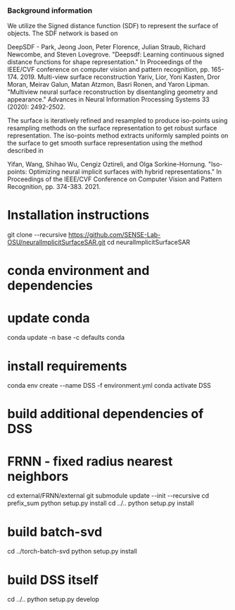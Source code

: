 ### Background information 
We utilize the Signed distance function (SDF) to represent the surface of objects. The SDF network is based on

DeepSDF - Park, Jeong Joon, Peter Florence, Julian Straub, Richard Newcombe, and Steven Lovegrove. "Deepsdf: Learning continuous signed distance functions for shape representation." In Proceedings of the IEEE/CVF conference on computer vision and pattern recognition, pp. 165-174. 2019.
Multi-view surface reconstruction Yariv, Lior, Yoni Kasten, Dror Moran, Meirav Galun, Matan Atzmon, Basri Ronen, and Yaron Lipman. "Multiview neural surface reconstruction by disentangling geometry and appearance." Advances in Neural Information Processing Systems 33 (2020): 2492-2502.

The surface is iteratively refined and resampled to produce iso-points using resampling methods on the surface representation to get robust surface representation. The iso-points method extracts uniformly sampled points on the surface to get smooth surface representation using the method described in 

Yifan, Wang, Shihao Wu, Cengiz Oztireli, and Olga Sorkine-Hornung. "Iso-points: Optimizing neural implicit surfaces with hybrid representations." In Proceedings of the IEEE/CVF Conference on Computer Vision and Pattern Recognition, pp. 374-383. 2021.

# Installation instructions

git clone --recursive https://github.com/SENSE-Lab-OSU/neuralImplicitSurfaceSAR.git
cd neuralImplicitSurfaceSAR

# conda environment and dependencies
# update conda
conda update -n base -c defaults conda
# install requirements
conda env create --name DSS -f environment.yml
conda activate DSS

# build additional dependencies of DSS
# FRNN - fixed radius nearest neighbors
cd external/FRNN/external
git submodule update --init --recursive
cd prefix_sum
python setup.py install
cd ../..
python setup.py install

# build batch-svd
cd ../torch-batch-svd
python setup.py install

# build DSS itself
cd ../..
python setup.py develop

